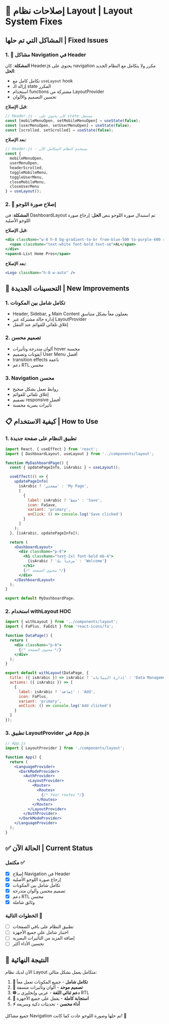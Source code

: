 # 🔧 إصلاحات نظام Layout | Layout System Fixes

## المشاكل التي تم حلها | Fixed Issues

### 1. 🧭 مشاكل Navigation في Header
**المشكلة**: كان Header.js يحتوي على navigation مكرر ولا يتكامل مع النظام الجديد
**الحل**: 
- تكامل كامل مع `useLayout` hook
- إزالة الـ state المكرر
- استخدام functions مشتركة من LayoutProvider
- تحسين التصميم والألوان

**قبل الإصلاح:**
```jsx
// Header.js - كان يحتوي على state مستقل
const [mobileMenuOpen, setMobileMenuOpen] = useState(false);
const [userMenuOpen, setUserMenuOpen] = useState(false);
const [scrolled, setScrolled] = useState(false);
```

**بعد الإصلاح:**
```jsx
// Header.js - يستخدم النظام المتكامل الآن
const { 
  mobileMenuOpen, 
  userMenuOpen, 
  headerScrolled,
  toggleMobileMenu, 
  toggleUserMenu, 
  closeMobileMenu, 
  closeUserMenu 
} = useLayout();
```

### 2. 🎨 إصلاح صورة اللوجو
**المشكلة**: في DashboardLayout تم استبدال صورة اللوجو بنص
**الحل**: إرجاع صورة اللوجو الأصلية

**قبل الإصلاح:**
```jsx
<div className="w-8 h-8 bg-gradient-to-br from-blue-500 to-purple-600 rounded-lg">
  <span className="text-white font-bold text-sm">AL</span>
</div>
<span>A-List Home Pros</span>
```

**بعد الإصلاح:**
```jsx
<Logo className="h-8 w-auto" />
```

## 🚀 التحسينات الجديدة | New Improvements

### 1. تكامل شامل بين المكونات
- Header, Sidebar, و Main Content يعملون معاً بشكل متناسق
- إدارة حالة مشتركة عبر LayoutProvider
- إغلاق تلقائي للقوائم عند التنقل

### 2. تصميم محسن
- ألوان متدرجة وتأثيرات hover محسنة
- أيقونات وتصميم User Menu أفضل
- transition effects ناعمة
- دعم RTL محسن

### 3. Navigation محسن
- روابط تعمل بشكل صحيح
- إغلاق تلقائي للقوائم
- تصميم responsive أفضل
- تأثيرات بصرية محسنة

## 📋 كيفية الاستخدام | How to Use

### 1. تطبيق النظام على صفحة جديدة
```jsx
import React, { useEffect } from 'react';
import { DashboardLayout, useLayout } from '../components/layout';

function MyDashboardPage() {
  const { updatePageInfo, isArabic } = useLayout();

  useEffect(() => {
    updatePageInfo(
      isArabic ? 'صفحتي' : 'My Page',
      [
        {
          label: isArabic ? 'حفظ' : 'Save',
          icon: FaSave,
          variant: 'primary',
          onClick: () => console.log('Save clicked')
        }
      ]
    );
  }, [isArabic, updatePageInfo]);

  return (
    <DashboardLayout>
      <div className="p-6">
        <h1 className="text-2xl font-bold mb-4">
          {isArabic ? 'مرحباً بك' : 'Welcome'}
        </h1>
        {/* محتوى الصفحة */}
      </div>
    </DashboardLayout>
  );
}

export default MyDashboardPage;
```

### 2. استخدام withLayout HOC
```jsx
import { withLayout } from '../components/layout';
import { FaPlus, FaEdit } from 'react-icons/fa';

function DataPage() {
  return (
    <div className="p-6">
      {/* محتوى الصفحة */}
    </div>
  );
}

export default withLayout(DataPage, {
  title: ({ isArabic }) => isArabic ? 'إدارة البيانات' : 'Data Management',
  actions: ({ isArabic }) => [
    {
      label: isArabic ? 'إضافة' : 'Add',
      icon: FaPlus,
      variant: 'primary',
      onClick: () => console.log('Add clicked')
    }
  ]
});
```

### 3. تطبيق LayoutProvider في App.js
```jsx
// App.js
import { LayoutProvider } from './components/layout';

function App() {
  return (
    <LanguageProvider>
      <DarkModeProvider>
        <AuthProvider>
          <LayoutProvider>
            <Router>
              <Routes>
                {/* Your routes */}
              </Routes>
            </Router>
          </LayoutProvider>
        </AuthProvider>
      </DarkModeProvider>
    </LanguageProvider>
  );
}
```

## ✅ الحالة الآن | Current Status

### مكتمل ✅
- [x] إصلاح Navigation في Header
- [x] إرجاع صورة اللوجو الأصلية
- [x] تكامل شامل بين المكونات
- [x] تصميم محسن وألوان متدرجة
- [x] دعم RTL محسن
- [x] وثائق شاملة

### الخطوات التالية 🔄
- [ ] تطبيق النظام على باقي الصفحات
- [ ] اختبار شامل على جميع الأجهزة
- [ ] إضافة المزيد من التأثيرات البصرية
- [ ] تحسين الأداء أكثر

## 🎯 النتيجة النهائية

الآن لديك نظام Layout متكامل يعمل بشكل مثالي:

1. **🔗 تكامل شامل** - جميع المكونات تعمل معاً
2. **🎨 تصميم موحد** - ألوان وتأثيرات منسقة
3. **🌐 دعم ثنائي اللغة** - عربي وإنجليزي بـ RTL
4. **📱 استجابة كاملة** - يعمل على جميع الأجهزة
5. **⚡ أداء محسن** - تحديثات ذكية وسريعة

جميع مشاكل Navigation تم حلها وصورة اللوجو عادت كما كانت! 🚀 